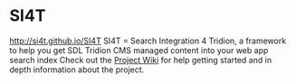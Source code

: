 SI4T
====

http://si4t.github.io/SI4T 
SI4T = Search Integration 4 Tridion, a framework to help you get SDL Tridion CMS managed content into your web app search index
Check out the <a href="https://github.com/SI4T/SI4T/wiki">Project Wiki</a> for help getting started and in depth information about the project.
